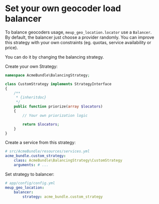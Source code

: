 # Set your own geocoder load balancer

To balance geocoders usage, `meup_geo_location.locator` use a `Balancer`.
By default, the balancer just choose a provider randomly.
You can improve this strategy with your own constraints (eg. quotas, service availability or price).

You can do it by changing the balancing strategy.

Create your own Strategy: 

```php
namespace AcmeBundle\BalancingStrategy;

class CustomStrategy implements StrategyInterface
{
    /**
     * {inheritdoc}
     */
    public function priorize(array $locators)
    {
        // Your own priorization logic

        return $locators;
    }
}
```

Create a service from this strategy: 

```yaml
# src/AcmeBundle/resources/services.yml
acme_bundle.custom_strategy:
    class: AcmeBundle\BalancingStrategy\CustomStrategy
    arguments: # ...
```

Set strategy to balancer: 

```yaml
# app/config/config.yml
meup_geo_location:
    balancer:
        strategy: acme_bundle.custom_strategy
```
